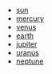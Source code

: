 <!DOCTYPE html>
<html lang="en">

<head>
    <meta charset="UTF-8">
    <meta name="viewport" content="width=device-width, initial-scale=1.0">
    <link rel="stylesheet" href="style.css">
    <title>Menu Effect</title>
  
</head>

<body>
    <section>
        <ul>
            <li data-text="sun"><a href="#">sun</a></li>
            <li data-text="mercury"><a href="#">mercury</a></li>
            <li data-text="venus"><a href="#">venus</a></li>
            <li data-text="earth"><a href="#">earth</a></li>
            <li data-text="jupiter"><a href="#">jupiter</a></li>
            <li data-text="uranus"><a href="#">uranus</a></li>
            <li data-text="neptune"><a href="#">neptune</a></li>
        </ul>
    </section>
</body>

</html>

